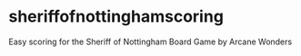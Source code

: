 # sheriffofnottinghamscoring
Easy scoring for the Sheriff of Nottingham Board Game by Arcane Wonders
